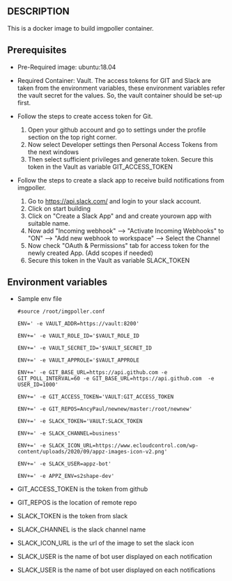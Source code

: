 DESCRIPTION
-------------
This is a docker image to build imgpoller container.

Prerequisites
-------------
- Pre-Required image: ubuntu:18.04
- Required Container: Vault. The access tokens for GIT and Slack are taken from the environment variables, these environment variables refer the vault secret for the values. So, the vault container should be set-up first.
- Follow the steps to create access token for Git.
     
	1. Open your github account and go to settings under the profile section on the top right corner.
	2. Now select Developer settings then Personal Access Tokens from the next windows
	3. Then select sufficient privileges and generate token. Secure this token in the Vault as variable GIT_ACCESS_TOKEN
- Follow the steps to create a slack app to receive build notifications from imgpoller.
   1. Go to https://api.slack.com/ and login to your slack account. 
   2. Click on start building
   3. Click on "Create a Slack App" and and create yourown app with suitable name.
   4. Now add "Incoming webhook" --> "Activate Incoming Webhooks" to "ON" --> "Add new webhook to workspace" --> Select the Channel
   5. Now check "OAuth & Permissions" tab for access token for the newly created App. (Add scopes if needed)
   6. Secure this token in the Vault as variable SLACK_TOKEN

Environment variables
------------------------
- Sample env file


    `#source /root/imgpoller.conf`

    `ENV=' -e VAULT_ADDR=https://vault:8200'`

    `ENV+=' -e VAULT_ROLE_ID='$VAULT_ROLE_ID`

    `ENV+=' -e VAULT_SECRET_ID='$VAULT_SECRET_ID`

    `ENV+=' -e VAULT_APPROLE='$VAULT_APPROLE`

    `ENV+=' -e GIT_BASE_URL=https://api.github.com -e GIT_POLL_INTERVAL=60 -e GIT_BASE_URL=https://api.github.com  -e USER_ID=1000'`

    `ENV+=' -e GIT_ACCESS_TOKEN='VAULT:GIT_ACCESS_TOKEN`

    `ENV+=' -e GIT_REPOS=AncyPaul/newnew/master:/root/newnew'`

    `ENV+=' -e SLACK_TOKEN='VAULT:SLACK_TOKEN`

    `ENV+=' -e SLACK_CHANNEL=business'`

    `ENV+=' -e SLACK_ICON_URL=https://www.ecloudcontrol.com/wp-content/uploads/2020/09/appz-images-icon-v2.png'`

    `ENV+=' -e SLACK_USER=appz-bot'`

    `ENV+=' -e APPZ_ENV=s2shape-dev'`

- GIT_ACCESS_TOKEN is the token from github
- GIT_REPOS is the location of remote repo
- SLACK_TOKEN is the token from slack
- SLACK_CHANNEL is the slack channel name
- SLACK_ICON_URL is the url of the image to set the slack icon
- SLACK_USER is the name of bot user displayed on each notification
- SLACK_USER is the name of bot user displayed on each notifications
